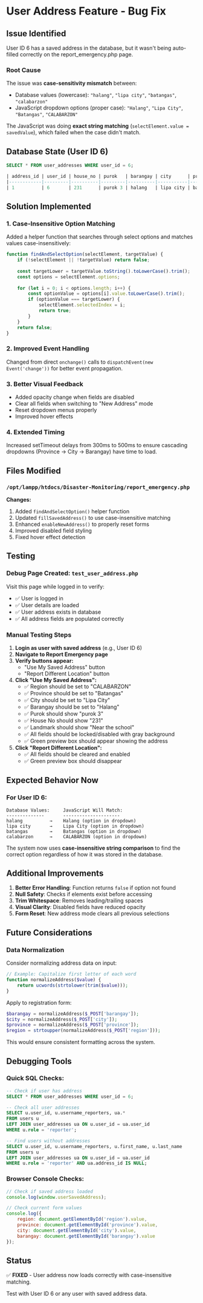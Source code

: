 # User Address Feature - Bug Fix

## Issue Identified

User ID 6 has a saved address in the database, but it wasn't being auto-filled correctly on the report_emergency.php page.

### Root Cause

The issue was **case-sensitivity mismatch** between:
- Database values (lowercase): `"halang"`, `"lipa city"`, `"batangas"`, `"calabarzon"`
- JavaScript dropdown options (proper case): `"Halang"`, `"Lipa City"`, `"Batangas"`, `"CALABARZON"`

The JavaScript was doing **exact string matching** (`selectElement.value = savedValue`), which failed when the case didn't match.

## Database State (User ID 6)

```sql
SELECT * FROM user_addresses WHERE user_id = 6;

| address_id | user_id | house_no | purok   | barangay | city      | province | region     | postal_code | landmark        | is_primary |
|------------|---------|----------|---------|----------|-----------|----------|------------|-------------|-----------------|------------|
| 1          | 6       | 231      | purok 3 | halang   | lipa city | batangas | calabarzon | 4217        | Near the school | 1          |
```

## Solution Implemented

### 1. **Case-Insensitive Option Matching**

Added a helper function that searches through select options and matches values case-insensitively:

```javascript
function findAndSelectOption(selectElement, targetValue) {
    if (!selectElement || !targetValue) return false;
    
    const targetLower = targetValue.toString().toLowerCase().trim();
    const options = selectElement.options;
    
    for (let i = 0; i < options.length; i++) {
        const optionValue = options[i].value.toLowerCase().trim();
        if (optionValue === targetLower) {
            selectElement.selectedIndex = i;
            return true;
        }
    }
    return false;
}
```

### 2. **Improved Event Handling**

Changed from direct `onchange()` calls to `dispatchEvent(new Event('change'))` for better event propagation.

### 3. **Better Visual Feedback**

- Added opacity change when fields are disabled
- Clear all fields when switching to "New Address" mode
- Reset dropdown menus properly
- Improved hover effects

### 4. **Extended Timing**

Increased setTimeout delays from 300ms to 500ms to ensure cascading dropdowns (Province → City → Barangay) have time to load.

## Files Modified

### `/opt/lampp/htdocs/Disaster-Monitoring/report_emergency.php`

**Changes:**
1. Added `findAndSelectOption()` helper function
2. Updated `fillSavedAddress()` to use case-insensitive matching
3. Enhanced `enableNewAddress()` to properly reset forms
4. Improved disabled field styling
5. Fixed hover effect detection

## Testing

### Debug Page Created: `test_user_address.php`

Visit this page while logged in to verify:
- ✅ User is logged in
- ✅ User details are loaded
- ✅ User address exists in database
- ✅ All address fields are populated correctly

### Manual Testing Steps

1. **Login as user with saved address** (e.g., User ID 6)
2. **Navigate to Report Emergency page**
3. **Verify buttons appear:**
   - "Use My Saved Address" button
   - "Report Different Location" button
4. **Click "Use My Saved Address":**
   - ✅ Region should be set to "CALABARZON"
   - ✅ Province should be set to "Batangas"
   - ✅ City should be set to "Lipa City"
   - ✅ Barangay should be set to "Halang"
   - ✅ Purok should show "purok 3"
   - ✅ House No should show "231"
   - ✅ Landmark should show "Near the school"
   - ✅ All fields should be locked/disabled with gray background
   - ✅ Green preview box should appear showing the address
5. **Click "Report Different Location":**
   - ✅ All fields should be cleared and enabled
   - ✅ Green preview box should disappear

## Expected Behavior Now

### For User ID 6:
```
Database Values:     JavaScript Will Match:
--------------       ---------------------
halang          →    Halang (option in dropdown)
lipa city       →    Lipa City (option in dropdown)
batangas        →    Batangas (option in dropdown)
calabarzon      →    CALABARZON (option in dropdown)
```

The system now uses **case-insensitive string comparison** to find the correct option regardless of how it was stored in the database.

## Additional Improvements

1. **Better Error Handling**: Function returns `false` if option not found
2. **Null Safety**: Checks if elements exist before accessing
3. **Trim Whitespace**: Removes leading/trailing spaces
4. **Visual Clarity**: Disabled fields have reduced opacity
5. **Form Reset**: New address mode clears all previous selections

## Future Considerations

### Data Normalization
Consider normalizing address data on input:
```php
// Example: Capitalize first letter of each word
function normalizeAddress($value) {
    return ucwords(strtolower(trim($value)));
}
```

Apply to registration form:
```php
$barangay = normalizeAddress($_POST['barangay']);
$city = normalizeAddress($_POST['city']);
$province = normalizeAddress($_POST['province']);
$region = strtoupper(normalizeAddress($_POST['region']));
```

This would ensure consistent formatting across the system.

## Debugging Tools

### Quick SQL Checks:
```sql
-- Check if user has address
SELECT * FROM user_addresses WHERE user_id = 6;

-- Check all user addresses
SELECT u.user_id, u.username_reporters, ua.* 
FROM users u 
LEFT JOIN user_addresses ua ON u.user_id = ua.user_id 
WHERE u.role = 'reporter';

-- Find users without addresses
SELECT u.user_id, u.username_reporters, u.first_name, u.last_name 
FROM users u 
LEFT JOIN user_addresses ua ON u.user_id = ua.user_id 
WHERE u.role = 'reporter' AND ua.address_id IS NULL;
```

### Browser Console Checks:
```javascript
// Check if saved address loaded
console.log(window.userSavedAddress);

// Check current form values
console.log({
    region: document.getElementById('region').value,
    province: document.getElementById('province').value,
    city: document.getElementById('city').value,
    barangay: document.getElementById('barangay').value
});
```

## Status

✅ **FIXED** - User address now loads correctly with case-insensitive matching.

Test with User ID 6 or any user with saved address data.
